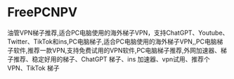 # FreePCNPV
油管VPN梯子推荐,适合PC电脑使用的海外梯子VPN，支持ChatGPT、Youtube、Twitter、TikTok和ins,PC电脑梯子,适合PC电脑使用的海外梯子VPN,,PC电脑梯子软件,推荐一款VPN,支持免费试用的VPN软件,PC电脑梯子推荐,外网加速器、梯子推荐、稳定好用的梯子、ChatGPT 梯子、ins 加速器、vpn试用、推荐个VPN、TikTok 梯子
